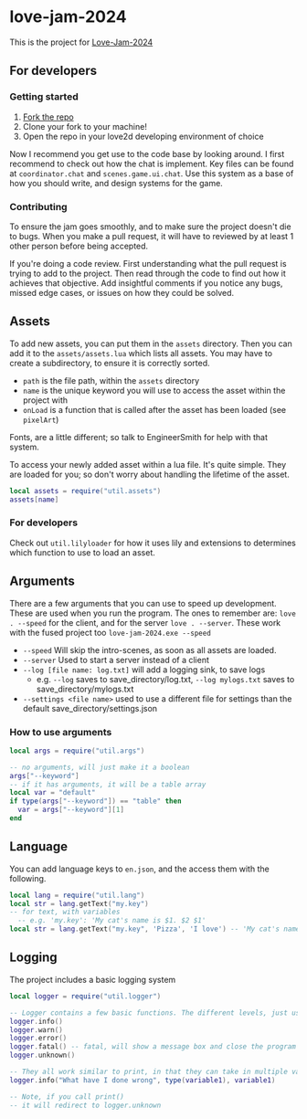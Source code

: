 # love-jam-2024

This is the project for [Love-Jam-2024](https://itch.io/jam/love2d-jam-2024)

## For developers
### Getting started
1. [Fork the repo](https://github.com/EngineerSmith/love-jam-2024/fork)
2. Clone your fork to your machine!
3. Open the repo in your love2d developing environment of choice

Now I recommend you get use to the code base by looking around. I first recommend to check out how the chat is implement. Key files can be found at `coordinator.chat` and `scenes.game.ui.chat`. Use this system as a base of how you should write, and design systems for the game.

### Contributing
To ensure the jam goes smoothly, and to make sure the project doesn't die to bugs. When you make a pull request, it will have to reviewed by at least 1 other person before being accepted.

If you're doing a code review. First understanding what the pull request is trying to add to the project. Then read through the code to find out how it achieves that objective. Add insightful comments if you notice any bugs, missed edge cases, or issues on how they could be solved.

## Assets
To add new assets, you can put them in the `assets` directory. Then you can add it to the `assets/assets.lua` which lists all assets. You may have to create a subdirectory, to ensure it is correctly sorted.

* `path` is the file path, within the `assets` directory
* `name` is the unique keyword you will use to access the asset within the project with
* `onLoad` is a function that is called after the asset has been loaded (see `pixelArt`)

Fonts, are a little different; so talk to EngineerSmith for help with that system.

To access your newly added asset within a lua file. It's quite simple. They are loaded for you; so don't worry about handling the lifetime of the asset.
```lua
local assets = require("util.assets")
assets[name]
```

### For developers
Check out `util.lilyloader` for how it uses lily and extensions to determines which function to use to load an asset.

## Arguments
There are a few arguments that you can use to speed up development. These are used when you run the program. The ones to remember are: `love . --speed` for the client, and for the server `love . --server`. These work with the fused project too `love-jam-2024.exe --speed`

* `--speed` Will skip the intro-scenes, as soon as all assets are loaded.
* `--server` Used to start a server instead of a client
* `--log [file name: log.txt]` will add a logging sink, to save logs
  * e.g. `--log` saves to save_directory/log.txt, `--log mylogs.txt` saves to save_directory/mylogs.txt
* `--settings <file name>` used to use a different file for settings than the default save_directory/settings.json

### How to use arguments
```lua
local args = require("util.args")

-- no arguments, will just make it a boolean
args["--keyword"]
-- if it has arguments, it will be a table array
local var = "default"
if type(args["--keyword"]) == "table" then
  var = args["--keyword"][1]
end
```

## Language
You can add language keys to `en.json`, and the access them with the following.
```lua
local lang = require("util.lang")
local str = lang.getText("my.key")
-- for text, with variables
  -- e.g. 'my.key': 'My cat's name is $1. $2 $1'
local str = lang.getText("my.key", 'Pizza', 'I love') -- 'My cat's name is Pizza. I love Pizza'
```

## Logging
The project includes a basic logging system
```lua
local logger = require("util.logger")

-- Logger contains a few basic functions. The different levels, just use different prefixes and colors (where consoles support colors)
logger.info()
logger.warn()
logger.error()
logger.fatal() -- fatal, will show a message box and close the program
logger.unknown()

-- They all work similar to print, in that they can take in multiple values
logger.info("What have I done wrong", type(variable1), variable1)

-- Note, if you call print()
-- it will redirect to logger.unknown
```